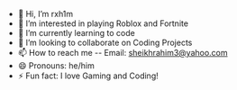 - 👋 Hi, I’m rxh1m
- 👀 I’m interested in playing Roblox and Fortnite
- 🌱 I’m currently learning to code
- 💞️ I’m looking to collaborate on Coding Projects
- 📫 How to reach me -- Email: sheikhrahim3@yahoo.com
- 😄 Pronouns: he/him
- ⚡ Fun fact: I love Gaming and Coding!

<!---
rxh1m/rxh1m is a ✨ special ✨ repository because its `README.md` (this file) appears on your GitHub profile.
You can click the Preview link to take a look at your changes.
--->
